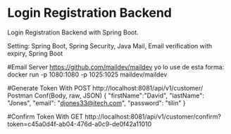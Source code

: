 # Login Registration Backend
Login Registration Backend with Spring Boot.

Setting: 
Spring Boot,
Spring Security,
Java Mail,
Email verification with expiry,
Spring Boot

#Email Server
https://github.com/maildev/maildev
yo lo use de esta forma: docker run -p 1080:1080 -p 1025:1025 maildev/maildev

#Generate Token
With POST
http://localhost:8081/api/v1/customer/
Postman Conf(Body, raw, JSON)
{
"firstName":"David",
"lastName": "Jones",
"email": "djones33@itech.com",
"password": "tilin"
}



#Confirm Token
With GET
http://localhost:8081/api/v1/customer/confirm?token=c45a0d4f-ab04-476d-a0c9-de0f42a11010
